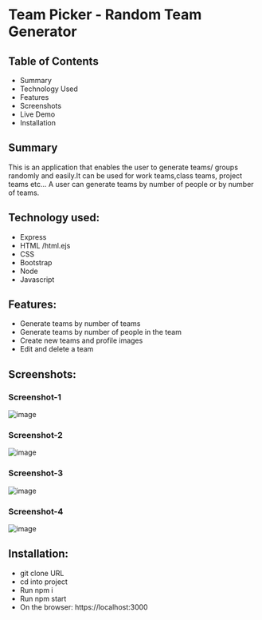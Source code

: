 # Team Picker - Random Team Generator
## Table of Contents
* Summary
* Technology Used
* Features
* Screenshots
* Live Demo
* Installation

## Summary
This is an application that enables the user to generate teams/ groups randomly and easily.It can be used for work teams,class teams, project teams etc... A user can generate teams by number of people or by number of teams.
## Technology used:

* Express
* HTML /html.ejs
* CSS
* Bootstrap
* Node
* Javascript

## Features:
* Generate teams by number of teams 
* Generate teams by number of people in the team
* Create new teams and profile images
* Edit and delete a team

## Screenshots:
### Screenshot-1
![image](https://user-images.githubusercontent.com/74625242/112674097-c29c7d80-8e22-11eb-8748-6af1fef4e88e.png)

### Screenshot-2
![image](https://user-images.githubusercontent.com/74625242/112673990-9e40a100-8e22-11eb-9767-70ae71b38f91.png)

### Screenshot-3
![image](https://user-images.githubusercontent.com/74625242/112674277-f4154900-8e22-11eb-8cb5-603eb1c4a423.png)

### Screenshot-4
![image](https://user-images.githubusercontent.com/74625242/112674827-9f260280-8e23-11eb-8314-20cc8fcef43c.png)



## Installation:
* git clone URL
* cd into project
* Run npm i
* Run npm start
* On the browser: https://localhost:3000







